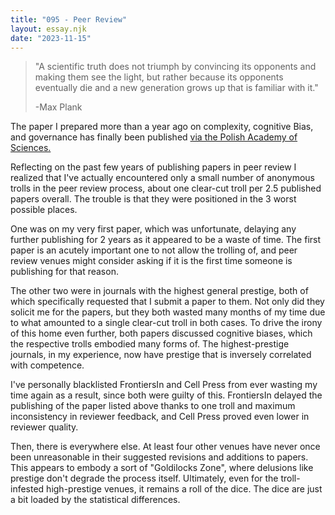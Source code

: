 ```yaml
---
title: "095 - Peer Review"
layout: essay.njk
date: "2023-11-15"
---
```


> "A scientific truth does not triumph by convincing its opponents and making them see the light, but rather because its opponents eventually die and a new generation grows up that is familiar with it."
>
> -Max Plank

The paper I prepared more than a year ago on complexity, cognitive Bias, and governance has finally been published [via the Polish Academy of Sciences.](https://bibliotekanauki.pl/articles/31233773)

Reflecting on the past few years of publishing papers in peer review I realized that I've actually encountered only a small number of anonymous trolls in the peer review process, about one clear-cut troll per 2.5 published papers overall. The trouble is that they were positioned in the 3 worst possible places.

One was on my very first paper, which was unfortunate, delaying any further publishing for 2 years as it appeared to be a waste of time. The first paper is an acutely important one to not allow the trolling of, and peer review venues might consider asking if it is the first time someone is publishing for that reason.

The other two were in journals with the highest general prestige, both of which specifically requested that I submit a paper to them. Not only did they solicit me for the papers, but they both wasted many months of my time due to what amounted to a single clear-cut troll in both cases. To drive the irony of this home even further, both papers discussed cognitive biases, which the respective trolls embodied many forms of. The highest-prestige journals, in my experience, now have prestige that is inversely correlated with competence.

I've personally blacklisted FrontiersIn and Cell Press from ever wasting my time again as a result, since both were guilty of this. FrontiersIn delayed the publishing of the paper listed above thanks to one troll and maximum inconsistency in reviewer feedback, and Cell Press proved even lower in reviewer quality.

Then, there is everywhere else. At least four other venues have never once been unreasonable in their suggested revisions and additions to papers. This appears to embody a sort of "Goldilocks Zone", where delusions like prestige don't degrade the process itself. Ultimately, even for the troll-infested high-prestige venues, it remains a roll of the dice. The dice are just a bit loaded by the statistical differences.